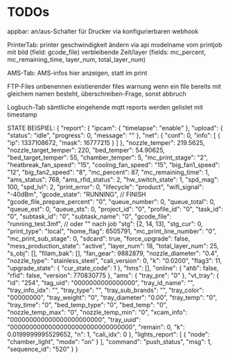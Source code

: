 # TODOs

appbar:
an/aus-Schalter für Drucker
via konfigurierbaren webhook

PrinterTab:
printer geschwindigkeit ändern via api
modelname vom printjob mit bild (field: gcode_file)
verbleibende Zeit/layer (fields: mc_percent, mc_remaining_time, layer_num, total_layer_num)

AMS-Tab:
AMS-infos hier anzeigen, statt im print

FTP-Files
unbenennen existierender files
warnung wenn ein file bereits mit gleichem namen besteht, überschreiben-Frage, sonst abbruch

Logbuch-Tab
sämtliche eingehende mqtt reports werden gelistet mit timestamp


STATE BEISPIEL: {
  "report": {
    "ipcam": {
      "timelapse": "enable"
    },
    "upload": {
      "status": "idle",
      "progress": 0,
      "message": ""
    },
    "net": {
      "conf": 0,
      "info": [
        {
          "ip": 1337108672,
          "mask": 16777215
        }
      ]
    },
    "nozzle_temper": 219.5625,
    "nozzle_target_temper": 220,
    "bed_temper": 54.90625,
    "bed_target_temper": 55,
    "chamber_temper": 5,
    "mc_print_stage": "2",
    "heatbreak_fan_speed": "15",
    "cooling_fan_speed": "15",
    "big_fan1_speed": "12",
    "big_fan2_speed": "8",
    "mc_percent": 87,
    "mc_remaining_time": 1,
    "ams_status": 768,
    "ams_rfid_status": 2,
    "hw_switch_state": 1,
    "spd_mag": 100,
    "spd_lvl": 2,
    "print_error": 0,
    "lifecycle": "product",
    "wifi_signal": "-40dBm",
    "gcode_state": "RUNNING", // FINISH
    "gcode_file_prepare_percent": "0",
    "queue_number": 0,
    "queue_total": 0,
    "queue_est": 0,
    "queue_sts": 0,
    "project_id": "0",
    "profile_id": "0",
    "task_id": "0",
    "subtask_id": "0",
    "subtask_name": "0",
    "gcode_file": "running_test.3mf", // oder "" nach job
    "stg": [2, 14, 13],
    "stg_cur": 0,
    "print_type": "local",
    "home_flag": 6505791,
    "mc_print_line_number": "0",
    "mc_print_sub_stage": 0,
    "sdcard": true,
    "force_upgrade": false,
    "mess_production_state": "active",
    "layer_num": 18,
    "total_layer_num": 25,
    "s_obj": [],
    "filam_bak": [],
    "fan_gear": 9882879,
    "nozzle_diameter": "0.4",
    "nozzle_type": "stainless_steel",
    "cali_version": 0,
    "k": "0.0200",
    "flag3": 11,
    "upgrade_state": {
      "cur_state_code": 1
    },
    "hms": [],
    "online": {
      "ahb": false,
      "rfid": false,
      "version": 770830775
    },
    "ams": {
      "tray_pre": "0"
    },
    "vt_tray": {
      "id": "254",
      "tag_uid": "0000000000000000",
      "tray_id_name": "",
      "tray_info_idx": "",
      "tray_type": "",
      "tray_sub_brands": "",
      "tray_color": "00000000",
      "tray_weight": "0",
      "tray_diameter": "0.00",
      "tray_temp": "0",
      "tray_time": "0",
      "bed_temp_type": "0",
      "bed_temp": "0",
      "nozzle_temp_max": "0",
      "nozzle_temp_min": "0",
      "xcam_info": "000000000000000000000000",
      "tray_uuid": "00000000000000000000000000000000",
      "remain": 0,
      "k": 0.0199999995529652,
      "n": 1,
      "cali_idx": 0
    },
    "lights_report": [
      {
        "node": "chamber_light",
        "mode": "on"
      }
    ],
    "command": "push_status",
    "msg": 1,
    "sequence_id": "520"
  }
}